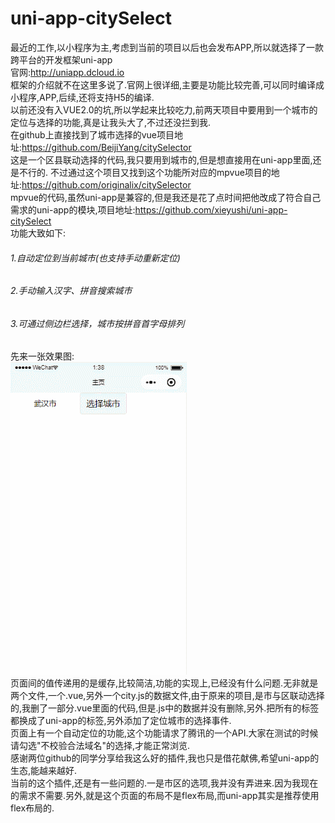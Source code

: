 # uni-app-citySelect
最近的工作,以小程序为主,考虑到当前的项目以后也会发布APP,所以就选择了一款跨平台的开发框架uni-app<!-- more -->  
官网:http://uniapp.dcloud.io  
框架的介绍就不在这里多说了.官网上很详细,主要是功能比较完善,可以同时编译成小程序,APP,后续,还将支持H5的编译.  
以前还没有入VUE2.0的坑,所以学起来比较吃力,前两天项目中要用到一个城市的定位与选择的功能,真是让我头大了,不过还没拦到我.  
在github上直接找到了城市选择的vue项目地址:https://github.com/BeijiYang/citySelector  
这是一个区县联动选择的代码,我只要用到城市的,但是想直接用在uni-app里面,还是不行的.
不过通过这个项目又找到这个功能所对应的mpvue项目的地址:https://github.com/originalix/citySelector  
mpvue的代码,虽然uni-app是兼容的,但是我还是花了点时间把他改成了符合自己需求的uni-app的模块,项目地址:https://github.com/xieyushi/uni-app-citySelect  
功能大致如下:
###### 1.自动定位到当前城市(也支持手动重新定位)  
###### 2.手动输入汉字、拼音搜索城市
###### 3.可通过侧边栏选择，城市按拼音首字母排列  
先来一张效果图:  
![image](https://raw.githubusercontent.com/xieyushi/blog/master/blogimg/bloggif3.gif)  
页面间的值传递用的是缓存,比较简洁,功能的实现上,已经没有什么问题.无非就是两个文件,一个.vue,另外一个city.js的数据文件,由于原来的项目,是市与区联动选择的,我删了一部分.vue里面的代码,但是.js中的数据并没有删除,另外.把所有的标签都换成了uni-app的标签,另外添加了定位城市的选择事件.  
页面上有一个自动定位的功能,这个功能请求了腾讯的一个API.大家在测试的时候请勾选"不校验合法域名"的选择,才能正常浏览.  
感谢两位github的同学分享给我这么好的插件,我也只是借花献佛,希望uni-app的生态,能越来越好.  
当前的这个插件,还是有一些问题的.一是市区的选项,我并没有弄进来.因为我现在的需求不需要.另外,就是这个页面的布局不是flex布局,而uni-app其实是推荐使用flex布局的.
